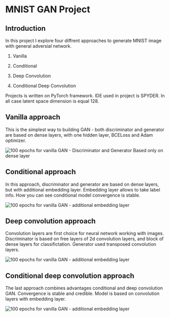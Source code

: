 # MNIST GAN Project

## Introduction

In this project I explore four diffrent  approaches to generate MNIST image with general adversial network.

1. Vanilla

2. Conditional

3. Deep Convolution

4. Conditional Deep Convolution

Projects is written on PyTorch framework. IDE used in project is SPYDER. In all case latent space dimension is equal 128.

## Vanilla approach

This is the simplest way to building GAN - both discriminator and generator are based on dense layers, with one hidden layer, BCELoss and Adam optimizer.

![100 epochs for vanilla GAN - Discriminator and Generator Based only on dense layer](https://github.com/KordianChi/MNIST_GAN/blob/main/results/vanilla_gan_result.gif)

## Conditional approach

In this approach, discriminator and generator are based on dense layers, but with additional embedding layer. Embedding layer allows to take label info. How you can see conditional model convergence is stable.

![100 epochs for vanilla GAN - additional embedding layer](https://github.com/KordianChi/MNIST_GAN/blob/main/results/conditional_gan_result.gif)

## Deep convolution approach

Convolution layers are first choice for neural network working with images. Discriminator is based on free layers of 2d convolution layers, and block of dense layers for classifictation. Generator used transposed convolution layers.

![100 epochs for vanilla GAN - additional embedding layer](https://github.com/KordianChi/MNIST_GAN/blob/main/results/deep_convolution_gan_result.gif)

## Conditional deep convolution approach

The last approach combines advantages conditional and deep convolution GAN. Convergence is stable and credible. Model is based on convolution layers with embedding layer.

![100 epochs for vanilla GAN - additional embedding layer](https://github.com/KordianChi/MNIST_GAN/blob/main/results/conditional_deep_conv_gan_result.gif)
